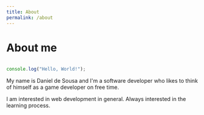 ```yaml
---
title: About
permalink: /about
---
```

# About me

```javascript

console.log("Hello, World!");

```

My name is Daniel de Sousa and I'm a software developer who likes to think of himself as a game developer on free time.

I am interested in web development in general. Always interested in the learning process.